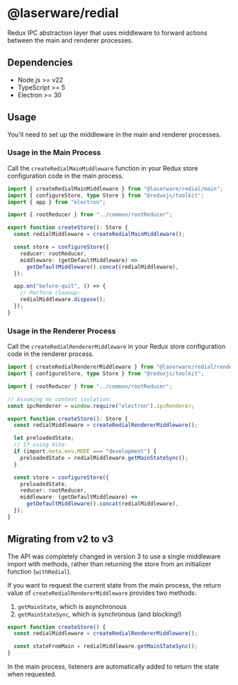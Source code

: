 # @laserware/redial

Redux IPC abstraction layer that uses middleware to forward actions between the main and renderer processes.

## Dependencies

- Node.js >= v22
- TypeScript >= 5
- Electron >= 30

## Usage

You'll need to set up the middleware in the main and renderer processes.

### Usage in the Main Process

Call the `createRedialMainMiddleware` function in your Redux store configuration code in the main process.

```ts
import { createRedialMainMiddleware } from "@laserware/redial/main";
import { configureStore, type Store } from "@reduxjs/toolkit";
import { app } from "electron";

import { rootReducer } from "../common/rootReducer";

export function createStore(): Store {
  const redialMiddleware = createRedialMainMiddleware();

  const store = configureStore({
    reducer: rootReducer,
    middleware: (getDefaultMiddleware) =>
      getDefaultMiddleware().concat(redialMiddleware),
  });

  app.on("before-quit", () => {
    // Perform cleanup:
    redialMiddleware.dispose();
  });
}
```

### Usage in the Renderer Process

Call the `createRedialRendererMiddleware` in your Redux store configuration code in the renderer process.

```ts
import { createRedialRendererMiddleware } from "@laserware/redial/renderer";
import { configureStore, type Store } from "@reduxjs/toolkit";

import { rootReducer } from "../common/rootReducer";

// Assuming no context isolation:
const ipcRenderer = window.require("electron").ipcRenderer;

export function createStore(): Store {
  const redialMiddleware = createRedialRendererMiddleware();

  let preloadedState;
  // If using Vite:
  if (import.meta.env.MODE === "development") {
    preloadedState = redialMiddleware.getMainStateSync();
  }

  const store = configureStore({
    preloadedState,
    reducer: rootReducer,
    middleware: (getDefaultMiddleware) =>
      getDefaultMiddleware().concat(redialMiddleware),
  });
}
```

## Migrating from v2 to v3

The API was completely changed in version 3 to use a single middleware import with methods, rather than returning the store from an initializer function (`withRedial`).

If you want to request the current state from the main process, the return value of `createRedialRendererMiddleware` provides two methods:

1. `getMainState`, which is asynchronous
2. `getMainStateSync`, which is synchronous (and blocking!)

```ts
export function createStore() {
  const redialMiddleware = createRedialRendererMiddleware();

  const stateFromMain = redialMiddleware.getMainSTateSync();
}
```

In the main process, listeners are automatically added to return the state when requested.
